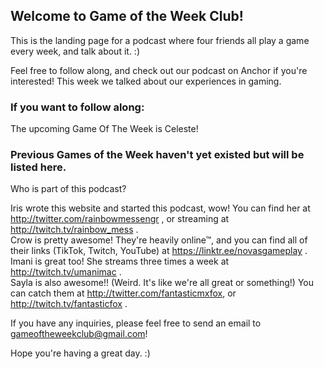 ## Welcome to Game of the Week Club!

This is the landing page for a podcast where four friends all play a game every week, and talk about it. :)


Feel free to follow along, and check out our podcast on Anchor if you're interested!
This week we talked about our experiences in gaming.

### If you want to follow along:
The upcoming Game Of The Week is Celeste!

### Previous Games of the Week haven't yet existed but will be listed here.
Who is part of this podcast?  

Iris wrote this website and started this podcast, wow! You can find her at http://twitter.com/rainbowmessengr , or streaming at http://twitch.tv/rainbow_mess .  
Crow is pretty awesome! They're heavily online™, and you can find all of their links (TikTok, Twitch, YouTube) at https://linktr.ee/novasgameplay .  
Imani is great too! She streams three times a week at http://twitch.tv/umanimac .  
Sayla is also awesome!! (Weird. It's like we're all great or something!) You can catch them at http://twitter.com/fantasticmxfox, or http://twitch.tv/fantasticfox .  

If you have any inquiries, please feel free to send an email to gameoftheweekclub@gmail.com!  

Hope you're having a great day. :)
